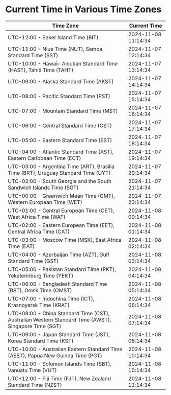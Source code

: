 # Current Time in Various Time Zones

| Time Zone | Current Time |
|-----------|--------------|
| UTC-12:00 - Baker Island Time (BIT) | 2024-11-08 11:14:34 |
| UTC-11:00 - Niue Time (NUT), Samoa Standard Time (SST) | 2024-11-07 12:14:34 |
| UTC-10:00 - Hawaii-Aleutian Standard Time (HAST), Tahiti Time (TAHT) | 2024-11-07 13:14:34 |
| UTC-09:00 - Alaska Standard Time (AKST) | 2024-11-07 14:14:34 |
| UTC-08:00 - Pacific Standard Time (PST) | 2024-11-07 15:14:34 |
| UTC-07:00 - Mountain Standard Time (MST) | 2024-11-07 16:14:34 |
| UTC-06:00 - Central Standard Time (CST) | 2024-11-07 17:14:34 |
| UTC-05:00 - Eastern Standard Time (EST) | 2024-11-07 18:14:34 |
| UTC-04:00 - Atlantic Standard Time (AST), Eastern Caribbean Time (ECT) | 2024-11-07 19:14:34 |
| UTC-03:00 - Argentina Time (ART), Brasília Time (BRT), Uruguay Standard Time (UYT) | 2024-11-07 20:14:34 |
| UTC-02:00 - South Georgia and the South Sandwich Islands Time (SGT) | 2024-11-07 21:14:34 |
| UTC±00:00 - Greenwich Mean Time (GMT), Western European Time (WET) | 2024-11-07 23:14:34 |
| UTC+01:00 - Central European Time (CET), West Africa Time (WAT) | 2024-11-08 00:14:34 |
| UTC+02:00 - Eastern European Time (EET), Central Africa Time (CAT) | 2024-11-08 01:14:34 |
| UTC+03:00 - Moscow Time (MSK), East Africa Time (EAT) | 2024-11-08 02:14:34 |
| UTC+04:00 - Azerbaijan Time (AZT), Gulf Standard Time (GST) | 2024-11-08 03:14:34 |
| UTC+05:00 - Pakistan Standard Time (PKT), Yekaterinburg Time (YEKT) | 2024-11-08 04:14:34 |
| UTC+06:00 - Bangladesh Standard Time (BST), Omsk Time (OMST) | 2024-11-08 05:14:34 |
| UTC+07:00 - Indochina Time (ICT), Krasnoyarsk Time (KRAT) | 2024-11-08 06:14:34 |
| UTC+08:00 - China Standard Time (CST), Australian Western Standard Time (AWST), Singapore Time (SGT) | 2024-11-08 07:14:34 |
| UTC+09:00 - Japan Standard Time (JST), Korea Standard Time (KST) | 2024-11-08 08:14:34 |
| UTC+10:00 - Australian Eastern Standard Time (AEST), Papua New Guinea Time (PGT) | 2024-11-08 10:14:34 |
| UTC+11:00 - Solomon Islands Time (SBT), Vanuatu Time (VUT) | 2024-11-08 10:14:34 |
| UTC+12:00 - Fiji Time (FJT), New Zealand Standard Time (NZST) | 2024-11-08 11:14:34 |

